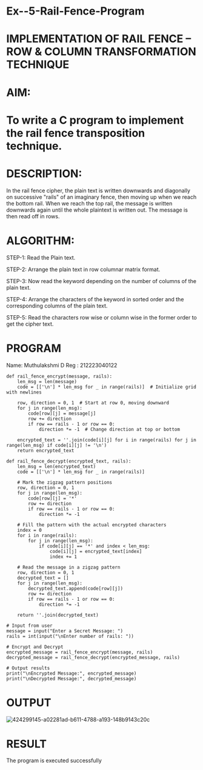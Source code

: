 # Ex--5-Rail-Fence-Program

# IMPLEMENTATION OF RAIL FENCE – ROW & COLUMN TRANSFORMATION TECHNIQUE

# AIM:

# To write a C program to implement the rail fence transposition technique.

# DESCRIPTION:

In the rail fence cipher, the plain text is written downwards and diagonally on successive "rails" of an imaginary fence, then moving up when we reach the bottom rail. When we reach the top rail, the message is written downwards again until the whole plaintext is written out. The message is then read off in rows.

# ALGORITHM:

STEP-1: Read the Plain text.

STEP-2: Arrange the plain text in row columnar matrix format.

STEP-3: Now read the keyword depending on the number of columns of the plain text.

STEP-4: Arrange the characters of the keyword in sorted order and the corresponding columns of the plain text.

STEP-5: Read the characters row wise or column wise in the former order to get the cipher text.

# PROGRAM

Name: Muthulakshmi D
Reg : 212223040122
```
def rail_fence_encrypt(message, rails):
    len_msg = len(message)
    code = [['\n'] * len_msg for _ in range(rails)]  # Initialize grid with newlines
    
    row, direction = 0, 1  # Start at row 0, moving downward
    for j in range(len_msg):
        code[row][j] = message[j]
        row += direction
        if row == rails - 1 or row == 0:
            direction *= -1  # Change direction at top or bottom

    encrypted_text = ''.join(code[i][j] for i in range(rails) for j in range(len_msg) if code[i][j] != '\n')
    return encrypted_text

def rail_fence_decrypt(encrypted_text, rails):
    len_msg = len(encrypted_text)
    code = [['\n'] * len_msg for _ in range(rails)]
    
    # Mark the zigzag pattern positions
    row, direction = 0, 1
    for j in range(len_msg):
        code[row][j] = '*'
        row += direction
        if row == rails - 1 or row == 0:
            direction *= -1

    # Fill the pattern with the actual encrypted characters
    index = 0
    for i in range(rails):
        for j in range(len_msg):
            if code[i][j] == '*' and index < len_msg:
                code[i][j] = encrypted_text[index]
                index += 1

    # Read the message in a zigzag pattern
    row, direction = 0, 1
    decrypted_text = []
    for j in range(len_msg):
        decrypted_text.append(code[row][j])
        row += direction
        if row == rails - 1 or row == 0:
            direction *= -1

    return ''.join(decrypted_text)

# Input from user
message = input("Enter a Secret Message: ")
rails = int(input("\nEnter number of rails: "))

# Encrypt and Decrypt
encrypted_message = rail_fence_encrypt(message, rails)
decrypted_message = rail_fence_decrypt(encrypted_message, rails)

# Output results
print("\nEncrypted Message:", encrypted_message)
print("\nDecrypted Message:", decrypted_message)
```

# OUTPUT
![424299145-a02281ad-b611-4788-a193-148b9143c20c](https://github.com/user-attachments/assets/2bfceb74-4f55-4cb6-a37e-f52ffea7d822)

# RESULT
  The program is executed successfully
